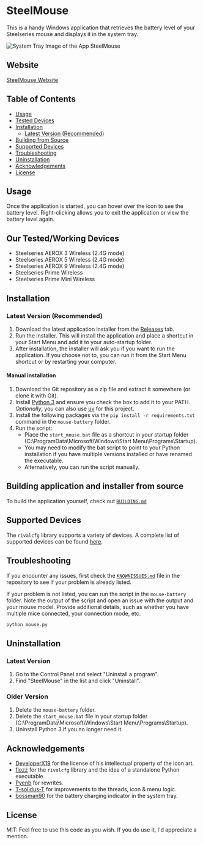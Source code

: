 # SteelMouse

This is a handy Windows application that retrieves the battery level of your Steelseries mouse and displays it in the system tray.

![System Tray Image of the App SteelMouse](assets/image.png)

## Website
[SteelMouse Website](https://yurtemre7.github.io/mouse-battery/)

## Table of Contents

- [Usage](#usage)
- [Tested Devices](#tested-devices)
- [Installation](#installation)
  - [Latest Version (Recommended)](#latest-version-recommended)
- [Building from Source](#building-application-and-installer-from-source)
- [Supported Devices](#supported-devices)
- [Troubleshooting](#troubleshooting)
- [Uninstallation](#uninstallation)
- [Acknowledgements](#acknowledgements)
- [License](#license)

## Usage

Once the application is started, you can hover over the icon to see the battery level. Right-clicking allows you to exit the application or view the battery level again.

## Our Tested/Working Devices

- Steelseries AEROX 3 Wireless (2.4G mode)
- Steelseries AEROX 5 Wireless (2.4G mode)
- Steelseries AEROX 9 Wireless (2.4G mode)
- Steelseries Prime Wireless
- Steelseries Prime Mini Wireless

## Installation

### Latest Version (Recommended)

1. Download the latest application installer from the [Releases](https://github.com/yurtemre7/mouse-battery/releases/) tab.
2. Run the installer. This will install the application and place a shortcut in your Start Menu and add it to your auto-startup folder.
3. After installation, the installer will ask you if you want to run the application. If you choose not to, you can run it from the Start Menu shortcut or by restarting your computer.

#### Manual installation

1. Download the Git repository as a zip file and extract it somewhere (or clone it with Git).
2. Install [Python 3](<https://www.python.org/downloads/>) and ensure you check the box to add it to your PATH.<br>*Optionally*, you can also use [uv](https://github.com/astral-sh/uv?tab=readme-ov-file#installation) for this project.
3. Install the following packages via the `pip install -r requirements.txt` command in the `mouse-battery` folder.
4. Run the script:
   - Place the `start_mouse.bat` file as a shortcut in your startup folder (C:\ProgramData\Microsoft\Windows\Start Menu\Programs\Startup).
   - You may need to modify the bat script to point to your Python installation if you have multiple versions installed or have renamed the executable.
   - Alternatively, you can run the script manually.

## Building application and installer from source

To build the application yourself, check out [`BUILDING.md`](./BUILDING.md)

## Supported Devices

The `rivalcfg` library supports a variety of devices. A complete list of supported devices can be found [here](https://flozz.github.io/rivalcfg/devices/index.html).

## Troubleshooting

If you encounter any issues, first check the [`KNOWNISSUES.md`](./KNOWNISSUES.md) file in the repository to see if your problem is already listed.

If your problem is not listed, you can run the script in the `mouse-battery` folder. Note the output of the script and open an issue with the output and your mouse model. Provide additional details, such as whether you have multiple mice connected, your connection mode, etc.

```sh
python mouse.py
```

## Uninstallation

### Latest Version

1. Go to the Control Panel and select "Uninstall a program".
2. Find "SteelMouse" in the list and click "Uninstall".

### Older Version

1. Delete the `mouse-battery` folder.
2. Delete the `start_mouse.bat` file in your startup folder (C:\ProgramData\Microsoft\Windows\Start Menu\Programs\Startup).
3. Uninstall Python 3 if you no longer need it.

## Acknowledgements

- [DeveloperX19](https://github.com/DeveloperX19) for the license of his intellectual property of the icon art.
- [flozz](https://github.com/flozz) for the `rivalcfg` library and the idea of a standalone Python executable.
- [Pyenb](https://github.com/Pyenb) for rewrites.
- [T-solidus-T](https://github.com/T-solidus-T) for improvements to the threads, icon & menu logic.
- [bossman90](https://github.com/bossman90) for the battery charging indicator in the system tray.

## License

MIT: Feel free to use this code as you wish. If you do use it, I'd appreciate a mention.
